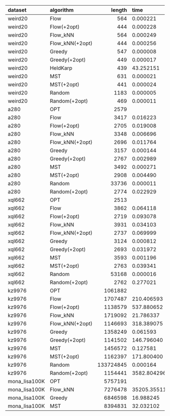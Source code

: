 | dataset       | algorithm       |    length | time         |   dimension |   2opt_iters |
|:--------------|:----------------|----------:|:-------------|------------:|-------------:|
| weird20       | Flow            |       564 | 0.000221     |          20 |            0 |
| weird20       | Flow(+2opt)     |       444 | 0.000228     |          20 |            9 |
| weird20       | Flow_kNN        |       564 | 0.000249     |          20 |            0 |
| weird20       | Flow_kNN(+2opt) |       444 | 0.000256     |          20 |            9 |
| weird20       | Greedy          |       547 | 0.000008     |          20 |            0 |
| weird20       | Greedy(+2opt)   |       449 | 0.000017     |          20 |           15 |
| weird20       | HeldKarp        |       439 | 43.252151    |          20 |            0 |
| weird20       | MST             |       631 | 0.000021     |          20 |            0 |
| weird20       | MST(+2opt)      |       441 | 0.000024     |          20 |           13 |
| weird20       | Random          |      1183 | 0.000005     |          20 |            0 |
| weird20       | Random(+2opt)   |       469 | 0.000011     |          20 |           47 |
| a280          | OPT             |      2579 |              |         280 |            0 |
| a280          | Flow            |      3417 | 0.016223     |         280 |            0 |
| a280          | Flow(+2opt)     |      2705 | 0.019008     |         280 |           66 |
| a280          | Flow_kNN        |      3348 | 0.006696     |         280 |            0 |
| a280          | Flow_kNN(+2opt) |      2696 | 0.011764     |         280 |           82 |
| a280          | Greedy          |      3157 | 0.000144     |         280 |            0 |
| a280          | Greedy(+2opt)   |      2767 | 0.002989     |         280 |           57 |
| a280          | MST             |      3492 | 0.000271     |         280 |            0 |
| a280          | MST(+2opt)      |      2908 | 0.004490     |         280 |           80 |
| a280          | Random          |     33736 | 0.000011     |         280 |            0 |
| a280          | Random(+2opt)   |      2774 | 0.022929     |         280 |         1368 |
| xql662        | OPT             |      2513 |              |         662 |            0 |
| xql662        | Flow            |      3862 | 0.064118     |         662 |            0 |
| xql662        | Flow(+2opt)     |      2719 | 0.093078     |         662 |          267 |
| xql662        | Flow_kNN        |      3931 | 0.034103     |         662 |            0 |
| xql662        | Flow_kNN(+2opt) |      2737 | 0.069999     |         662 |          301 |
| xql662        | Greedy          |      3124 | 0.000812     |         662 |            0 |
| xql662        | Greedy(+2opt)   |      2693 | 0.031972     |         662 |          116 |
| xql662        | MST             |      3593 | 0.001196     |         662 |            0 |
| xql662        | MST(+2opt)      |      2763 | 0.039341     |         662 |          237 |
| xql662        | Random          |     53168 | 0.000016     |         662 |            0 |
| xql662        | Random(+2opt)   |      2762 | 0.277021     |         662 |         3945 |
| kz9976        | OPT             |   1061882 |              |        9976 |            0 |
| kz9976        | Flow            |   1707487 | 210.406593   |        9976 |            0 |
| kz9976        | Flow(+2opt)     |   1138579 | 537.880652   |        9976 |         5619 |
| kz9976        | Flow_kNN        |   1719092 | 21.786337    |        9976 |            0 |
| kz9976        | Flow_kNN(+2opt) |   1146693 | 318.389075   |        9976 |         6231 |
| kz9976        | Greedy          |   1358249 | 0.061593     |        9976 |            0 |
| kz9976        | Greedy(+2opt)   |   1141502 | 146.796040   |        9976 |         3340 |
| kz9976        | MST             |   1456572 | 0.127581     |        9976 |            0 |
| kz9976        | MST(+2opt)      |   1162397 | 171.800400   |        9976 |         4638 |
| kz9976        | Random          | 133724845 | 0.000164     |        9976 |            0 |
| kz9976        | Random(+2opt)   |   1154441 | 3582.804296  |        9976 |       119612 |
| mona_lisa100K | OPT             |   5757191 |              |      100000 |            0 |
| mona_lisa100K | Flow_kNN        |   7276478 | 35205.355111 |      100000 |            0 |
| mona_lisa100K | Greedy          |   6846598 | 16.988245    |      100000 |            0 |
| mona_lisa100K | MST             |   8394831 | 32.032102    |      100000 |            0 |